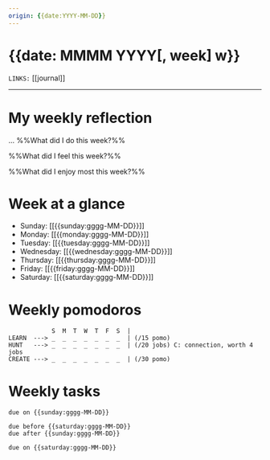 ```yaml
---
origin: {{date:YYYY-MM-DD}}
---
```


# {{date: MMMM YYYY[, week] w}}
`LINKS:` [[journal]]

---
# My weekly reflection
...
%%What did I do this week?%%

%%What did I feel this week?%%

%%What did I enjoy most this week?%%

# Week at a glance
- Sunday: [[{{sunday:gggg-MM-DD}}]]
- Monday: [[{{monday:gggg-MM-DD}}]]
- Tuesday: [[{{tuesday:gggg-MM-DD}}]]
- Wednesday: [[{{wednesday:gggg-MM-DD}}]]
- Thursday: [[{{thursday:gggg-MM-DD}}]]
- Friday: [[{{friday:gggg-MM-DD}}]]
- Saturday: [[{{saturday:gggg-MM-DD}}]]

# Weekly pomodoros
```
            S  M  T  W  T  F  S  |
LEARN  ---> _  _  _  _  _  _  _  | (/15 pomo)
HUNT   ---> _  _  _  _  _  _  _  | (/20 jobs) C: connection, worth 4 jobs
CREATE ---> _  _  _  _  _  _  _  | (/30 pomo)
```

# Weekly tasks
```tasks
due on {{sunday:gggg-MM-DD}}
```

```tasks
due before {{saturday:gggg-MM-DD}}
due after {{sunday:gggg-MM-DD}}
```

```tasks
due on {{saturday:gggg-MM-DD}}
```